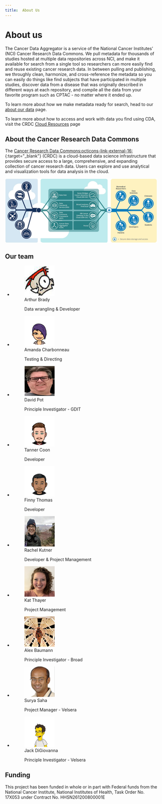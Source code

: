 ```yaml
---
title:  About Us
---
```



# About us

The Cancer Data Aggregator is a service of the National Cancer Institutes' (NCI) Cancer Research Data Commons. We pull metadata for thousands of studies hosted at multiple data repositories across NCI, and make it available for search from a single tool so researchers can more easily find and reuse existing cancer research data. In between pulling and publishing, we throughly clean, harmonize, and cross-reference the metadata so you can easily do things like find subjects that have participated in multiple studies, discover data from a disease that was originally described in different ways at each repository, and compile all the data from your favorite program such as CPTAC - no matter where it ended up. 

To learn more about how we make metadata ready for search, head to our [about our data](./ourdata.md) page.

To learn more about how to access and work with data you find using CDA, visit the CRDC [Cloud Resources](https://datacommons.cancer.gov/analyze/analytical-tools) page


## About the Cancer Research Data Commons

The [Cancer Research Data Commons:octicons-link-external-16:](https://datacommons.cancer.gov/){:target="_blank"} (CRDC) is a cloud-based data science infrastructure that provides secure access to a large, comprehensive, and expanding collection of cancer research data. Users can explore and use analytical and visualization tools for data analysis in the cloud.

![CRDC image](../images/CRDCoverviewDEC2023small.jpeg)


## Our team

<div class="grid cards" markdown>

-   <figure>
    <img src="../images/arthur.png" width="100" height="100"
         alt="Arthur Brady">
    <figcaption>Arthur Brady<p>Data wrangling & Developer</figcaption>
</figure>


-   <figure>
    <img src="../images/amanda.png" width="100" height="100"
         alt="Amanda Charbonneau">
    <figcaption>Amanda Charbonneau <p>Testing & Directing</figcaption>
</figure>

-   <figure>
    <img src="../images/david.JPG" width="100" height="100"
         alt="David Pot">
    <figcaption>David Pot<p>Principle Investigator - GDIT</figcaption>
</figure>

-   <figure>
    <img src="../images/tanner.png" width="100" height="100"
         alt="Tanner Coon">
    <figcaption>Tanner Coon <p>Developer</figcaption>
</figure>

-   <figure>
    <img src="../images/finny.jpg" width="100" height="100"
         alt="Finny Thomas">
    <figcaption>Finny Thomas <p>Developer</figcaption>
</figure>

-   <figure>
    <img src="../images/rachel.png" width="100" height="100"
         alt="Rachel Kutner">
    <figcaption>Rachel Kutner <p>Developer & Project Management</figcaption>
</figure>

-   <figure>
    <img src="../images/kat.jpg" width="100" height="100"
         alt="Kat Thayer">
    <figcaption>Kat Thayer <p>Project Management</figcaption>
</figure>

-   <figure>
    <img src="../images/alex.jpeg" width="100" height="100"
         alt="Alex Baumann">
    <figcaption>Alex Baumann <p>Principle Investigator - Broad</figcaption>
</figure>


-   <figure>
    <img src="../images/surya.jpeg" width="100" height="100"
         alt="Surya Saha">
    <figcaption>Surya Saha <p>Project Manager - Velsera</figcaption>
</figure>


-   <figure>
    <img src="../images/jack.png" width="100" height="100"
         alt="Jack DiGiovanna">
    <figcaption>Jack DiGiovanna <p>Principle Investigator - Velsera</figcaption>
</figure>
</div>


## Funding

This project has been funded in whole or in part with Federal funds from the National Cancer Institute, National Institutes of Health, Task Order No. 17X053 under Contract No. HHSN261200800001E